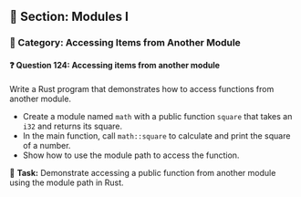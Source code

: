 ## 📘 Section: Modules I  
### 🔹 Category: Accessing Items from Another Module  
#### ❓ Question 124: Accessing items from another module

Write a Rust program that demonstrates how to access functions from another module.

- Create a module named `math` with a public function `square` that takes an `i32` and returns its square.
- In the main function, call `math::square` to calculate and print the square of a number.
- Show how to use the module path to access the function.

🔧 **Task:** Demonstrate accessing a public function from another module using the module path in Rust.
